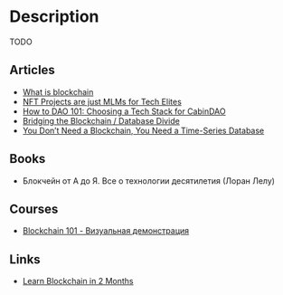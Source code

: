 # Description

TODO


## Articles

- [What is blockchain](https://oleganza.com/all/what-is-blockchain/)
- [NFT Projects are just MLMs for Tech Elites](https://every.to/napkin-math/nft-projects-are-just-mlms-for-tech-elites)
- [How to DAO 101: Choosing a Tech Stack for CabinDAO](https://creators.mirror.xyz/862A5rBtKX3BC8eEircDnGwPIJJTJ33hn-MvnukByPc)
- [Bridging the Blockchain / Database Divide](https://www.juxt.pro/blog/bridging-the-blockchain)
- [You Don’t Need a Blockchain, You Need a Time-Series Database](https://thenewstack.io/you-dont-need-a-blockchain-you-need-a-time-series-database/)


## Books

- Блокчейн от А до Я. Все о технологии десятилетия (Лоран Лелу)


## Courses

- [Blockchain 101 - Визуальная демонстрация](https://youtu.be/_160oMzblY8)


## Links

- [Learn Blockchain in 2 Months](https://github.com/llSourcell/Learn_Blockchain_in_2_months)
